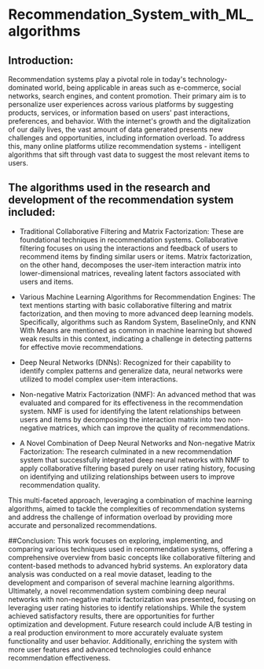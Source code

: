 # Recommendation_System_with_ML_algorithms
## Introduction:
Recommendation systems play a pivotal role in today's technology-dominated world, being applicable in areas such as e-commerce, social networks, search engines, and content promotion. Their primary aim is to personalize user experiences across various platforms by suggesting products, services, or information based on users' past interactions, preferences, and behavior. With the internet's growth and the digitalization of our daily lives, the vast amount of data generated presents new challenges and opportunities, including information overload. To address this, many online platforms utilize recommendation systems - intelligent algorithms that sift through vast data to suggest the most relevant items to users.


## The algorithms used in the research and development of the recommendation system included:

- Traditional Collaborative Filtering and Matrix Factorization: These are foundational techniques in recommendation systems. Collaborative filtering focuses on using the interactions and feedback of users to recommend items by finding similar users or items. Matrix factorization, on the other hand, decomposes the user-item interaction matrix into lower-dimensional matrices, revealing latent factors associated with users and items.

- Various Machine Learning Algorithms for Recommendation Engines: The text mentions starting with basic collaborative filtering and matrix factorization, and then moving to more advanced deep learning models. Specifically, algorithms such as Random System, BaselineOnly, and KNN With Means are mentioned as common in machine learning but showed weak results in this context, indicating a challenge in detecting patterns for effective movie recommendations.

- Deep Neural Networks (DNNs): Recognized for their capability to identify complex patterns and generalize data, neural networks were utilized to model complex user-item interactions.

- Non-negative Matrix Factorization (NMF): An advanced method that was evaluated and compared for its effectiveness in the recommendation system. NMF is used for identifying the latent relationships between users and items by decomposing the interaction matrix into two non-negative matrices, which can improve the quality of recommendations.

- A Novel Combination of Deep Neural Networks and Non-negative Matrix Factorization: The research culminated in a new recommendation system that successfully integrated deep neural networks with NMF to apply collaborative filtering based purely on user rating history, focusing on identifying and utilizing relationships between users to improve recommendation quality.

This multi-faceted approach, leveraging a combination of machine learning algorithms, aimed to tackle the complexities of recommendation systems and address the challenge of information overload by providing more accurate and personalized recommendations.

##Conclusion: 
This work focuses on exploring, implementing, and comparing various techniques used in recommendation systems, offering a comprehensive overview from basic concepts like collaborative filtering and content-based methods to advanced hybrid systems. An exploratory data analysis was conducted on a real movie dataset, leading to the development and comparison of several machine learning algorithms. Ultimately, a novel recommendation system combining deep neural networks with non-negative matrix factorization was presented, focusing on leveraging user rating histories to identify relationships. While the system achieved satisfactory results, there are opportunities for further optimization and development. Future research could include A/B testing in a real production environment to more accurately evaluate system functionality and user behavior. Additionally, enriching the system with more user features and advanced technologies could enhance recommendation effectiveness.
